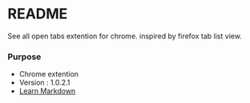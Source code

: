 # README #

See all open tabs extention for chrome.
inspired by firefox tab list view.


### Purpose ###

* Chrome extention
* Version : 1.0.2.1
* [Learn Markdown](https://bitbucket.org/tutorials/markdowndemo)

